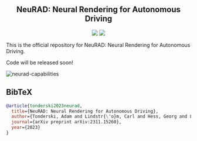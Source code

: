<div align="center"><h2>NeuRAD: Neural Rendering for Autonomous Driving</h2></div>

<p align="center">
    <!-- community badges -->
    <a href="https://research.zenseact.com/publications/neurad/"><img src="https://img.shields.io/badge/Project-Page-ffa"/></a>
    <!-- doc badges -->
    <a href="https://arxiv.org/abs/2311.15260">
        <img src='https://img.shields.io/badge/arXiv-Page-aff'>
    </a>
</p>

This is the official repository for NeuRAD: Neural Rendering for Autonomous Driving.

Code will be released soon!

![neurad-capabilities](assets/frontfig.png)

## BibTeX
```bibtex
@article{tonderski2023neurad,
  title={NeuRAD: Neural Rendering for Autonomous Driving},
  author={Tonderski, Adam and Lindstr{\"o}m, Carl and Hess, Georg and Ljungbergh, William and Svensson, Lennart and Petersson, Christoffer},
  journal={arXiv preprint arXiv:2311.15260},
  year={2023}
}
```
